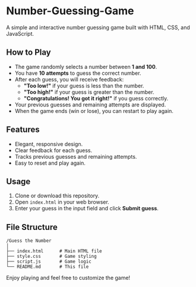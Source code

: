 # Number-Guessing-Game

A simple and interactive number guessing game built with HTML, CSS, and JavaScript.

## How to Play

- The game randomly selects a number between **1 and 100**.
- You have **10 attempts** to guess the correct number.
- After each guess, you will receive feedback:
  - **"Too low!"** if your guess is less than the number.
  - **"Too high!"** if your guess is greater than the number.
  - **"Congratulations! You got it right!"** if you guess correctly.
- Your previous guesses and remaining attempts are displayed.
- When the game ends (win or lose), you can restart to play again.

## Features

- Elegant, responsive design.
- Clear feedback for each guess.
- Tracks previous guesses and remaining attempts.
- Easy to reset and play again.

## Usage

1. Clone or download this repository.
2. Open `index.html` in your web browser.
3. Enter your guess in the input field and click **Submit guess**.

## File Structure

```
/Guess the Number
│
├── index.html      # Main HTML file
├── style.css       # Game styling
├── script.js       # Game logic
└── README.md       # This file
```



Enjoy playing and feel free to customize the game!
